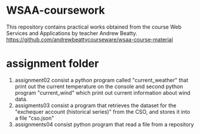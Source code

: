 # WSAA-coursework
This repository contains practical works obtained from the course Web Services and Applications by teacher Andrew Beatty.
https://github.com/andrewbeattycourseware/wsaa-course-material

# assignment folder
1) assignment02 consist a python program called "current_weather" that print out the current temperature on the console and second python program "current_wind" which print out current information about wind data.
2) assigments03 consist a program that retrieves the dataset for the "exchequer account (historical series)" from the CSO, and stores it into a file "cso.json"
3) assignments04 consist python program that read a file from a repository
